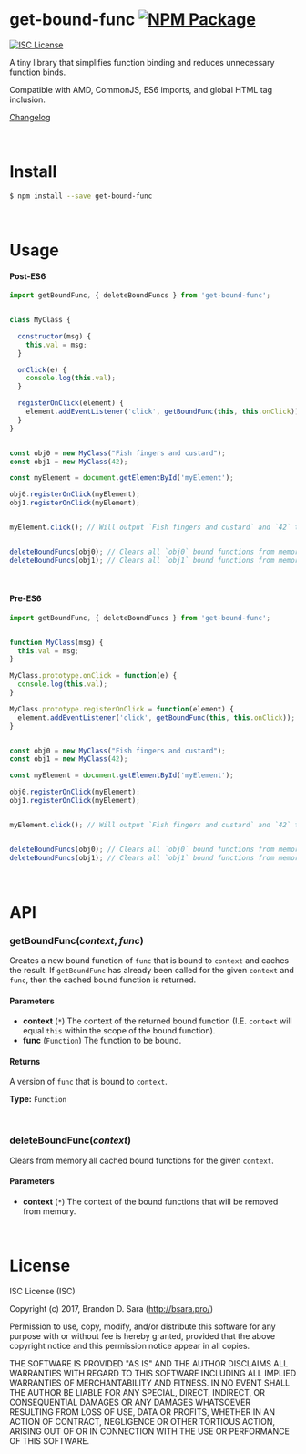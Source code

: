 # get-bound-func [![NPM Package](https://img.shields.io/npm/v/get-bound-func.svg?style=flat-square)][npm]


[![ISC License](https://img.shields.io/badge/license-ISC-blue.svg?style=flat-square)][license]


A tiny library that simplifies function binding and reduces unnecessary function binds.

Compatible with AMD, CommonJS, ES6 imports, and global HTML tag inclusion.


[Changelog](https://github.com/bsara/get-bound-func/blob/master/CHANGELOG.md)



<br/>



# Install

```bash
$ npm install --save get-bound-func
```



<br/>



# Usage

#### Post-ES6

```js
import getBoundFunc, { deleteBoundFuncs } from 'get-bound-func';


class MyClass {

  constructor(msg) {
    this.val = msg;
  }

  onClick(e) {
    console.log(this.val);
  }

  registerOnClick(element) {
    element.addEventListener('click', getBoundFunc(this, this.onClick));
  }
}


const obj0 = new MyClass("Fish fingers and custard");
const obj1 = new MyClass(42);

const myElement = document.getElementById('myElement');

obj0.registerOnClick(myElement);
obj1.registerOnClick(myElement);


myElement.click(); // Will output `Fish fingers and custard` and `42` to console


deleteBoundFuncs(obj0); // Clears all `obj0` bound functions from memory
deleteBoundFuncs(obj1); // Clears all `obj1` bound functions from memory
```

<br/>

#### Pre-ES6

```js
import getBoundFunc, { deleteBoundFuncs } from 'get-bound-func';


function MyClass(msg) {
  this.val = msg;
}

MyClass.prototype.onClick = function(e) {
  console.log(this.val);
}

MyClass.prototype.registerOnClick = function(element) {
  element.addEventListener('click', getBoundFunc(this, this.onClick));
}


const obj0 = new MyClass("Fish fingers and custard");
const obj1 = new MyClass(42);

const myElement = document.getElementById('myElement');

obj0.registerOnClick(myElement);
obj1.registerOnClick(myElement);


myElement.click(); // Will output `Fish fingers and custard` and `42` to console


deleteBoundFuncs(obj0); // Clears all `obj0` bound functions from memory
deleteBoundFuncs(obj1); // Clears all `obj1` bound functions from memory
```



<br/>



# API

### getBoundFunc(*context*, *func*)

Creates a new bound function of `func` that is bound to `context` and caches the result.
If `getBoundFunc` has already been called for the given `context` and `func`, then the
cached bound function is returned.

#### Parameters

- **context** (`*`)
  The context of the returned bound function (I.E. `context` will equal `this` within
  the scope of the bound function).
- **func** (`Function`)
  The function to be bound.

#### Returns

A version of `func` that is bound to `context`.

**Type:** `Function`

<br/>

### deleteBoundFunc(*context*)

Clears from memory all cached bound functions for the given `context`.

#### Parameters

- **context** (`*`)
  The context of the bound functions that will be removed from memory.



<br/>



# License

ISC License (ISC)

Copyright (c) 2017, Brandon D. Sara (http://bsara.pro/)

Permission to use, copy, modify, and/or distribute this software for any
purpose with or without fee is hereby granted, provided that the above
copyright notice and this permission notice appear in all copies.

THE SOFTWARE IS PROVIDED "AS IS" AND THE AUTHOR DISCLAIMS ALL WARRANTIES WITH
REGARD TO THIS SOFTWARE INCLUDING ALL IMPLIED WARRANTIES OF MERCHANTABILITY
AND FITNESS. IN NO EVENT SHALL THE AUTHOR BE LIABLE FOR ANY SPECIAL, DIRECT,
INDIRECT, OR CONSEQUENTIAL DAMAGES OR ANY DAMAGES WHATSOEVER RESULTING FROM
LOSS OF USE, DATA OR PROFITS, WHETHER IN AN ACTION OF CONTRACT, NEGLIGENCE OR
OTHER TORTIOUS ACTION, ARISING OUT OF OR IN CONNECTION WITH THE USE OR
PERFORMANCE OF THIS SOFTWARE.




[bsara-home]: http://bsara.pro/
[license]:    https://github.com/bsara/get-bound-func/blob/master/LICENSE "License"
[npm]:        https://www.npmjs.com/package/get-bound-func                "NPM Package: get-bound-func"
